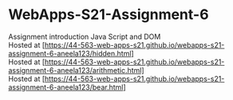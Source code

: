 # WebApps-S21-Assignment-6
Assignment introduction Java Script and DOM <br>
Hosted at [https://44-563-web-apps-s21.github.io/webapps-s21-assignment-6-aneela123/hidden.html]<br>
Hosted at [https://44-563-web-apps-s21.github.io/webapps-s21-assignment-6-aneela123/arithmetic.html]<br>
Hosted at [https://44-563-web-apps-s21.github.io/webapps-s21-assignment-6-aneela123/bear.html]